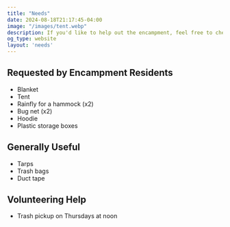 ```yaml
---
title: "Needs"
date: 2024-08-18T21:17:45-04:00
image: "/images/tent.webp"
description: If you'd like to help out the encampment, feel free to check this page. I keep this up-to-date with our needs.
og_type: website
layout: 'needs'
---
```


## Requested by Encampment Residents

- Blanket
- Tent
- Rainfly for a hammock (x2)
- Bug net (x2)
- Hoodie
- Plastic storage boxes

## Generally Useful
- Tarps
- Trash bags
- Duct tape

## Volunteering Help 
- Trash pickup on Thursdays at noon
